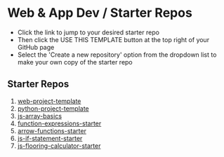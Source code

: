 # Web & App Dev / Starter Repos

- Click the link to jump to your desired starter repo
- Then click the USE THIS TEMPLATE button at the top right of your GitHub page 
- Select the 'Create a new repository' option from the dropdown list to make your own copy of the starter repo

## Starter Repos

1. [web-project-template](https://github.com/bengal865/web-project-templates)
2. [python-project-template](https://github.com/bengal865/python-project-templates)
3. [js-array-basics](https://github.com/bengal865/array-basics)
4. [function-expressions-starter](https://github.com/bengal865/function-expressions-starter)
5. [arrow-functions-starter](https://github.com/bengal865/arrow-functions-starter)
6. [js-if-statement-starter](https://github.com/bengal865/js-if-statement-starter)
7. [js-flooring-calculator-starter](https://github.com/bengal865/flooring-calculator-start)
